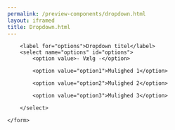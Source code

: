 ```yaml
--- 
permalink: /preview-components/dropdown.html
layout: iframed 
title: Dropdown.html
---
```

<div class="container">
    <form class="form">

        <label for="options">Dropdown titel</label>
        <select name="options" id="options">
            <option value>- Vælg -</option>

            <option value="option1">Mulighed 1</option>

            <option value="option2">Mulighed 2</option>

            <option value="option3">Mulighed 3</option>

        </select>

    </form>
</div>